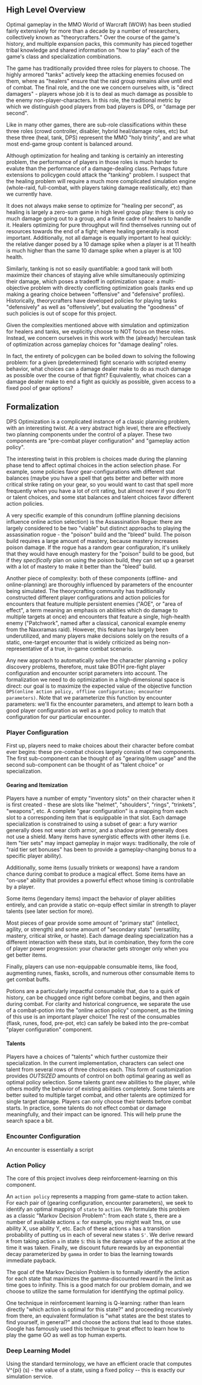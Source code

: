 ## High Level Overview

Optimal gameplay in the MMO World of Warcraft (WOW) has been studied fairly
extensively for more than a decade by a number of researchers, collectively
known as "theorycrafters." Over the course of the game's history, and multiple
expansion packs, this community has pieced together tribal knowledge and shared
information on "how to play" each of the game's class and specialization
combinations.

The game has traditionally provided three roles for players to choose. The
highly armored "tanks" actively keep the attacking enemies focused on them,
where as "healers" ensure that the raid group remains alive until end of combat.
The final role, and the one we concern ourselves with, is "direct damagers" -
players whose job it is to deal as much damage as possible to the enemy
non-player-characters. In this role, the traditional metric by which we
distinguish good players from bad players is DPS, or "damage per second".

Like in many other games, there are sub-role classifications within these three
roles (crowd controller, disabler, hybrid heal/damage roles, etc) but these
three (heal, tank, DPS) represent the MMO "holy trinity", and are what most
end-game group content is balanced around.

Although optimization for healing and tanking is certainly an interesting
problem, the performance of players in those roles is much harder to evalute
than the performance of a damage-dealing class. Perhaps future extensions to
policygen could attack the "tanking" problem. I suspect that the healing problem
will require a much more complicated simulation engine (whole-raid, full-combat,
with players taking damage realistically, etc) than we currently have.

It does not always make sense to optimize for "healing per second", as healing
is largely a zero-sum game in high level group play: there is only so much
damage going out to a group, and a finite cadre of healers to handle it. Healers
optimizing for pure throughput will find themselves running out of resources
towards the end of a fight; where healing generally is most important.
Additionally, not all damage is equally important to heal quickly: the relative
danger posed by a 10 damage spike when a player is at 11 health is much higher
than the same 10 damage spike when a player is at 100 health.

Similarly, tanking is not so easily quantifiable: a good tank will both maximize
their chances of staying alive while simultaneously optimizing their damage,
which poses a tradeoff in optimization space: a multi-objective problem with
directly conflicting optimization goals (tanks end up making a gearing choice
between "offensive" and "defensive" profiles). Historically, theorycrafters have
developed policies for playing tanks "defensively" as well as "offensively", but
evaluating the "goodness" of such policies is out of scope for this project.

Given the complexities mentioned above with simulation and optimization for
healers and tanks, we explicitly choose to NOT focus on these roles. Instead, we
concern ourselves in this work with the (already) herculean task of optimization
across gameplay choices for "damage dealing" roles.

In fact, the entirety of policygen can be boiled down to solving the following
problem: for a given (predetermined) fight scenario with scripted enemy behavior,
what choices can a damage dealer make to do as much damage as possible over the
course of that fight? Equivalently, what choices can a damage dealer make to end
a fight as quickly as possible, given access to a fixed pool of gear options?

## Formalization

DPS Optimization is a complicated instance of a classic planning problem, with
an interesting twist. At a very abstract high level, there are effectively two
planning components under the control of a player. These two components are
"pre-combat player configuration" and "gameplay action policy".

The interesting twist in this problem is choices made during the planning phase
tend to affect optimal choices in the action selection phase. For example, some
policies favor gear-configurations with different stat balances (maybe you have
a spell that gets better and better with more critical strike rating on your
gear, so you would want to cast that spell more frequently when you have a lot
of crit rating, but almost never if you don't) or talent choices, and some stat
balances and talent choices favor different action policies.

A very specific example of this conundrum (offline planning decisions influence
online action selection) is the Assassination Rogue: there are largely
considered to be two "viable" but distinct approachs to playing the
assassination rogue - the "poison" build and the "bleed" build. The poison build
requires a large amount of mastery, because mastery increases poison damage.  If
the rogue has a random gear configuration, it's unlikely that they would have
enough mastery for the "poison" build to be good, but if they *specifically*
plan on using the poison build, they can set up a gearset with a lot of mastery
to make it better than the "bleed" build.

Another piece of complexity: both of these components (offline- and
online-planning) are thoroughly influenced by parameters of the encounter being
simulated. The theorycrafting community has traditionally constructed different
player configurations and action policies for encounters that feature multiple
persistent enemies ("AOE", or "area of effect", a term meaning an emphasis on
abilities which do damage to multiple targets at once) and encounters that
feature a single, high-health enemy ("Patchwork", named after a classical,
canonical example enemy from the Naxxramas raid). However, this feature has
largely been underutilized, and many players make decisions solely on the
results of a static, one-target encounter that is widely criticized as being
non-representative of a true, in-game combat scenario.

Any new approach to automatically solve the character planning + policy
discovery problems, therefore, must take BOTH pre-fight player configuration and
encounter script parameters into account. The formalization we need to do
optimization in a high-dimensional space is direct: our goal is to maximize the
expected value of the objective function `DPS(online action policy, offline
configuration; encounter parameters)`. Note that we parameterize this function
by encounter parameters: we'll fix the encounter parameters, and attempt to
learn both a good player configuration as well as a good policy to match that
configuration for our particular encounter.

### Player Configuration

First up, players need to make choices about their character before combat ever
begins: these pre-combat choices largely consists of two components.  The first
sub-component can be thought of as "gearing/item usage" and the second
sub-component can be thought of as "talent choice" or specialization.

#### Gearing and Itemization

Players have a number of empty "inventory slots" on their character when it is
first created - these are slots like "helmet", "shoulders", "rings", "trinkets",
"weapons", etc. A complete "gear configuration" is a mapping from each slot to a
corresponding item that is equippable in that slot. Each damage specialization
is constrained to using a subset of gear: a fury warrior generally does not wear
cloth armor, and a shadow priest generally does not use a shield. Many items
have synergistic effects with other items (i.e.  item "tier sets" may impact
gameplay in major ways: traditionally, the role of "raid tier set bonuses" has
been to provide a gameplay-changing bonus to a specific player ability).

Additionally, some items (usually trinkets or weapons) have a random chance
during combat to produce a magical effect. Some items have an "on-use" ability
that provides a powerful effect whose timing is controllable by a player.

Some items (legendary items) impact the behavior of player abilities entirely,
and can provide a static on-equip effect similar in strength to player talents
(see later section for more).

Most pieces of gear provide some amount of "primary stat" (intellect, agility,
or strength) and some amount of "secondary stats" (versatility, mastery,
critical strike, or haste). Each damage dealing specialization has a different
interaction with these stats, but in combination, they form the core of player
power progression: your character gets stronger only when you get better items.

Finally, players can use non-equippable consumable items, like food, augmenting
runes, flasks, scrolls, and numerous other consumable items to get combat buffs.

Potions are a particularly impactful consumable that, due to a quirk of history,
can be chugged once right before combat begins, and then again during combat.
For clarity and historical congruence, we separate the use of a combat-potion
into the "online action policy" component, as the timing of this use is an
important player choice! The rest of the consumables (flask, runes, food,
pre-pot, etc) can safely be baked into the pre-combat "player configuration"
component.

#### Talents

Players have a choices of "talents" which further customize their
specialization. In the current implementation, characters can select one talent
from several rows of three choices each. This form of customization provides
*OUTSIZED* amounts of control on both optimal gearing as well as optimal policy
selection. Some talents grant new abilities to the player, while others modify
the behavior of existing abilities completely. Some talents are better suited to
multiple target combat, and other talents are optimized for single target
damage. Players can only choose their talents before combat starts. In practice,
some talents do not effect combat or damage meaningfully, and their impact can
be ignored. This will help prune the search space a bit.

### Encounter Configuration

An encounter is essentially a script 

### Action Policy

The core of this project involves deep reinforcement-learning on this component.

An `action policy` represents a mapping from game-state to action taken.  For
each pair of (gearing configuration, encounter parameters), we seek to identify
an optimal mapping of `state` to `action`. We formulate this problem as a
classic "Markov Decision Problem": from each state `S`, there are a number of
available actions `a`: for example, you might wait 1ms, or use ability X, use
ability Y, etc. Each of these actions `a` has a transition probability of
putting us in each of several new states `S'`. We derive reward `R` from taking
action `a` in state `S`: this is the damage value of the action at the time it
was taken.  Finally, we discount future rewards by an exponential decay
parameterized by `gamma` in order to bias the learning towards immediate
payback.

The goal of the Markov Decision Problem is to formally identify the action for
each state that maximizes the gamma-discounted reward in the limit as time goes
to infinity. This is a good match for our problem domain, and we choose to
utilize the same formulation for identifying the optimal policy.

One technique in reinforcement learning is Q-learning: rather than learn
directly "which action is optimal for this state?" and proceeding recursively
from there, an equivalent formulation is "what states are the best states to
find yourself, in general?" and choose the actions that lead to those states.
Google has famously used this technique to great effect to learn how to play the
game GO as well as top human experts.


### Deep Learning Model
Using the standard terminology, we have an efficient oracle that computes
V^{pi} (s) - the value of a state, using a fixed policy -- this is exactly our
simulation service.
